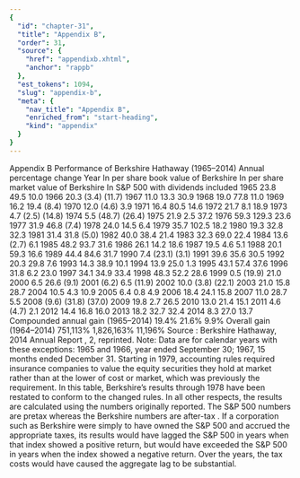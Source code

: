 ```yaml
---
{
  "id": "chapter-31",
  "title": "Appendix B",
  "order": 31,
  "source": {
    "href": "appendixb.xhtml",
    "anchor": "rappb"
  },
  "est_tokens": 1094,
  "slug": "appendix-b",
  "meta": {
    "nav_title": "Appendix B",
    "enriched_from": "start-heading",
    "kind": "appendix"
  }
}
---
```

Appendix B
Performance of Berkshire Hathaway (1965–2014)
Annual percentage change
Year
In per share book value of Berkshire
In per share market value of Berkshire
In S&P 500 with dividends included
1965
23.8
49.5
10.0
1966
20.3
(3.4)
(11.7)
1967
11.0
13.3
30.9
1968
19.0
77.8
11.0
1969
16.2
19.4
(8.4)
1970
12.0
(4.6)
3.9
1971
16.4
80.5
14.6
1972
21.7
8.1
18.9
1973
4.7
(2.5)
(14.8)
1974
5.5
(48.7)
(26.4)
1975
21.9
2.5
37.2
1976
59.3
129.3
23.6
1977
31.9
46.8
(7.4)
1978
24.0
14.5
6.4
1979
35.7
102.5
18.2
1980
19.3
32.8
32.3
1981
31.4
31.8
(5.0)
1982
40.0
38.4
21.4
1983
32.3
69.0
22.4
1984
13.6
(2.7)
6.1
1985
48.2
93.7
31.6
1986
26.1
14.2
18.6
1987
19.5
4.6
5.1
1988
20.1
59.3
16.6
1989
44.4
84.6
31.7
1990
7.4
(23.1)
(3.1)
1991
39.6
35.6
30.5
1992
20.3
29.8
7.6
1993
14.3
38.9
10.1
1994
13.9
25.0
1.3
1995
43.1
57.4
37.6
1996
31.8
6.2
23.0
1997
34.1
34.9
33.4
1998
48.3
52.2
28.6
1999
0.5
(19.9)
21.0
2000
6.5
26.6
(9.1)
2001
(6.2)
6.5
(11.9)
2002
10.0
(3.8)
(22.1)
2003
21.0
15.8
28.7
2004
10.5
4.3
10.9
2005
6.4
0.8
4.9
2006
18.4
24.1
15.8
2007
11.0
28.7
5.5
2008
(9.6)
(31.8)
(37.0)
2009
19.8
2.7
26.5
2010
13.0
21.4
15.1
2011
4.6
(4.7)
2.1
2012
14.4
16.8
16.0
2013
18.2
32.7
32.4
2014
8.3
27.0
13.7
Compounded annual gain (1965–2014)
19.4%
21.6%
9.9%
Overall gain (1964–2014)
751,113%
1,826,163%
11,196%
Source
: Berkshire Hathaway,
2014 Annual Report
, 2, reprinted.
Note:
Data are for calendar years with these exceptions: 1965 and 1966, year ended September 30; 1967, 15 months ended December 31. Starting in 1979, accounting rules required insurance companies to value the equity securities they hold at market rather than at the lower of cost or market, which was previously the requirement. In this table, Berkshire’s results through 1978 have been restated to conform to the changed rules. In all other respects, the results are calculated using the numbers originally reported. The S&P 500 numbers are
pretax
whereas the Berkshire numbers are
after-tax
. If a corporation such as Berkshire were simply to have owned the S&P 500 and accrued the appropriate taxes, its results would have lagged the S&P 500 in years when that index showed a positive return, but would have exceeded the S&P 500 in years when the index showed a negative return. Over the years, the tax costs would have caused the aggregate lag to be substantial.
